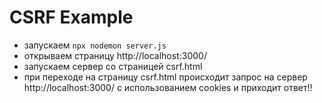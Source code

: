 # CSRF Example

- запускаем `npx nodemon server.js`
- открываем страницу http://localhost:3000/
- запускаем сервер со страницей csrf.html
- при переходе на страницу csrf.html происходит запрос на сервер http://localhost:3000/ с использованием cookies и приходит ответ!!
